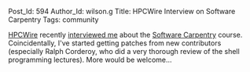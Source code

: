 Post_Id: 594
Author_Id: wilson.g
Title: HPCWire Interview on Software Carpentry
Tags: community

<p><a href="http://www.hpcwire.com">HPCWire</a> recently <a href="http://www.hpcwire.com/hpc/771596.html">interviewed me</a> about the <a href="http://www.swc.scipy.org">Software Carpentry</a> course.  Coincidentally, I've started getting patches from new contributors (especially Ralph Corderoy, who did a very thorough review of the shell programming lectures).  More would be welcome...</p>

